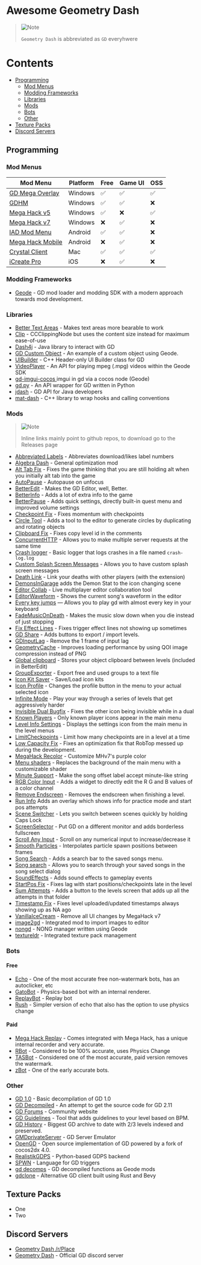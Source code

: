 # Awesome Geometry Dash

> <picture>
>   <source media="(prefers-color-scheme: light)" srcset="https://raw.githubusercontent.com/Mqxx/GitHub-Markdown/main/blockquotes/badge/light-theme/note.svg">
>   <img alt="Note" src="https://raw.githubusercontent.com/Mqxx/GitHub-Markdown/main/blockquotes/badge/dark-theme/note.svg">
> </picture><br>
>
> `Geometry Dash` is abbreviated as `GD` everyhwere

# Contents
  - [Programming](#programming)
    - [Mod Menus](#mod-menus)
    - [Modding Frameworks](#modding-frameworks)
    - [Libraries](#libraries)
    - [Mods](#mods)
    - [Bots](#bots)
    - [Other](#other)
  - [Texture Packs](#texture-packs)
  - [Discord Servers](#discord-servers)

## Programming

### Mod Menus

| Mod Menu         | Platform | Free | Game UI | OSS |
|------------------|----------|------|---------|-----|
| [GD Mega Overlay](https://github.com/maxnut/GDMegaOverlay)  | Windows  | ✅    | ✅       | ✅   |
| [GDHM](https://youtu.be/o1SfCT0Vrvg)             | Windows  | ✅    | ✅       | ❌   |
| [Mega Hack v5](https://youtu.be/zJ-s7lvD1j4)    | Windows  | ✅    | ❌       | ✅   |
| [Mega Hack v7](https://absolllute.com/store/view_mega_hack_pro)    | Windows  | ❌    | ✅       | ❌   |
| [IAD Mod Menu](https://youtu.be/YNF_wk7uMuA)    | Android  | ✅    | ✅       | ❌   |
| [Mega Hack Mobile](https://absolllute.com/store/view_mega_hack_mobile) | Android  | ❌    | ✅       | ❌   |
| [Crystal Client](https://github.com/ninXout/Crystal-Client)   | Mac      | ✅    | ✅       | ✅   |
| [iCreate Pro](https://icreate.pro/)  | iOS  | ❌    | ✅       | ❌   |

### Modding Frameworks

- [Geode](https://geode-sdk.org/) - GD mod loader and modding SDK with a modern approach towards mod development.

### Libraries

- [Better Text Areas](https://gist.github.com/SMJSGaming/4c640b97d359cbaaa6844f2942065811) - Makes text areas more bearable to work
- [Clip](https://gist.github.com/HJfod/ba8e6b637874eaee1305f5d079e61a3a) - CCClippingNode but uses the content size instead for maximum ease-of-use
- [Dash4j](https://github.com/Alphatism/Dash4j) - Java library to interact with GD
- [GD Custom Object](https://github.com/camila314/gd-custom-object) - An example of a custom object using Geode.
- [UIBuilder](https://github.com/camila314/uibuilder) - C++ Header-only UI Builder class for GD
- [VideoPlayer](https://github.com/FigmentBoy/VideoPlayer) - An API for playing mpeg (.mpg) videos within the Geode SDK
- [gd-imgui-cocos
](https://github.com/matcool/gd-imgui-cocos) imgui in gd via a cocos node (Geode)
- [gd.py](https://github.com/nekitdev/gd.py) - An API wrapper for GD written in Python
- [jdash](https://github.com/Alex1304/jdash) - GD API for Java developers
- [mat-dash](https://github.com/matcool/mat-dash) - C++ library to wrap hooks and calling conventions

### Mods

> <picture>
>   <source media="(prefers-color-scheme: light)" srcset="https://raw.githubusercontent.com/Mqxx/GitHub-Markdown/main/blockquotes/badge/light-theme/note.svg">
>   <img alt="Note" src="https://raw.githubusercontent.com/Mqxx/GitHub-Markdown/main/blockquotes/badge/dark-theme/note.svg">
> </picture><br>
>
> Inline links mainly point to github repos, to download go to the Releases page

- [Abbreviated Labels](https://github.com/iAndyHD3/gd-mods) - Abbreviates download/likes label numbers
- [Algebra Dash](https://github.com/cgytrus/AlgebraDash) - General optimization mod
- [Alt Tab Fix](https://cdn.discordapp.com/attachments/837026406282035300/883648104442769428/AltTabFix-v1.0.dll) - Fixes the game thinking that you are still holding alt when you initially alt tab into the game
- [AutoPause](https://github.com/Alphatism/AutoPause) - Autopause on unfocus
- [BetterEdit](https://github.com/HJfod/BetterEdit) - Makes the GD Editor, well, Better.
- [BetterInfo](https://github.com/Cvolton/best-epic-gd-mods) - Adds a lot of extra info to the game
- [BetterPause](https://github.com/TpdeaX/BetterPause) - Adds quick settings, directly built-in quest menu and improved volume settings
- [Checkpoint Fix](https://github.com/FigmentBoy/Checkpoint-Fix) - Fixes momentum with checkpoints
- [Circle Tool](https://github.com/matcool/small-gd-mods/) - Adds a tool to the editor to generate circles by duplicating and rotating objects
- [Clipboard Fix](https://github.com/adafcaefc/GDClipboardFix) - Fixes copy level id in the comments
- [ConcurrentHTTP](https://github.com/Alphatism/ConcurrentHTTP) - Allows you to make multiple server requests at the same time
- [Crash logger](https://github.com/matcool/small-gd-mods/) - Basic logger that logs crashes in a file named `crash-log.log`
- [Custom Splash Screen Messages](https://cdn.discordapp.com/attachments/837026406282035300/874668273956974682/CustomSplash.dll) - Allows you to have custom splash screen messages
- [Death Link](https://github.com/Alphatism/DeathLink) - Link your deaths with other players (with the extension)
- [DemonsInGarage](https://github.com/Alphatism/DemonsInGarage) adds the Demon Stat to the icon changing scene
- [Editor Collab](https://github.com/altalk23/EditorCollab) - Live multiplayer editor collaboration tool
- [EditorWaveform](https://github.com/cgytrus/EditorWaveform) - Shows the current song's waveform in the editor
- [Every key jumps](https://github.com/matcool/small-gd-mods/) — Allows you to play gd with almost every key in your keyboard
- [FadeMusicOnDeath](https://github.com/cgytrus/FadeMusicOnDeath) - Makes the music slow down when you die instead of just stopping
- [Fix Effect Lines](https://github.com/matcool/small-gd-mods/) - Fixes trigger effect lines not showing up sometimes
- [GD Share](https://github.com/HJfod/GDShare-mod) - Adds buttons to export / import levels.
- [GDInputLag](https://github.com/theyareonit/GDInputLag) - Remove the 1 frame of input lag
- [GeometryCache](https://github.com/cgytrus/GeometryCache) - Improves loading performance by using QOI image compression instead of PNG
- [Global clipboard](https://github.com/matcool/small-gd-mods/) - Stores your object clipboard between levels (included in BetterEdit)
- [GroupExporter](https://github.com/iAndyHD3/GroupExporter) - Export free and used groups to a text file
- [Icon Kit Saver](https://cdn.discordapp.com/attachments/837026406282035300/846805633390346240/IconSave-v0.42.zip) - Save/Load icon kits
- [Icon Profile](https://github.com/iAndyHD3/small-gd-mods) - Changes the profile button in the menu to your actual selected icon
- [Infinite Mode](https://github.com/decoder0007/Infinite-Mode/releases) - Play your way through a series of levels that get aggressively harder
- [Invisible Dual Bugfix](https://cdn.discordapp.com/attachments/832728278539829248/888963223435485215/invisible-dual-bugfix.dll) - Fixes the other icon being invisible while in a dual
- [Known Players](https://github.com/iAndyHD3/small-gd-mods) - Only known player icons appear in the main menu
- [Level Info Settings](https://github.com/FigmentBoy/LevelInfoSettings) - Displays the settings icon from the main menu in the level menus
- [LimitCheckpoints](https://github.com/Alphatism/LimitCheckpoints) - Limit how many checkpoints are in a level at a time
- [Low Capacity Fix](https://github.com/Cvolton/best-epic-gd-mods/releases/download/more-button-v1.0.2/capacity-fix.dll) - Fixes an optimization fix that RobTop messed up during the development.
- [MegaHack Recolor](https://github.com/Ikszyon/MegaHack-Recolor) - Customize MHv7's purple color
- [Menu shaders](https://github.com/matcool/small-gd-mods/) - Replaces the background of the main menu with a customizable shader
- [Minute Support](https://github.com/iAndyHD3/gd-mods) - Make the song offset label accept minute-like string
- [RGB Color Input](https://github.com/matcool/small-gd-mods/) - Adds a widget to directly edit the R G and B values of a color channel
- [Remove Endscreen](https://github.com/iAndyHD3/gd-mods) - Removes the endscreen when finishing a level.
- [Run Info](https://github.com/matcool/small-gd-mods/) Adds an overlay which shows info for practice mode and start pos attempts
- [Scene Switcher](https://cdn.discordapp.com/attachments/837026406282035300/898684171503939584/SceneSwitcher-v1.1.dll) - Lets you switch between scenes quickly by holding Caps Lock
- [ScreenSelector](https://github.com/cgytrus/ScreenSelector) - Put GD on a different monitor and adds borderless fullscreen
- [Scroll Any Input](https://cdn.discordapp.com/attachments/879435504653840424/879435852630085651/ScrollAnyInput-v1.1.dll) - Scroll on any numerical input to increase/decrease it
- [Smooth Particles](https://github.com/cgytrus/SmoothParticles) - Interpolates particle spawn positions between frames
- [Song Search](https://github.com/matcool/small-gd-mods) - Adds a search bar to the saved songs menu.
- [Song search](https://github.com/matcool/small-gd-mods/) - Allows you to search through your saved songs in the song select dialog
- [SoundEffects](SoundEffects) - Adds sound effects to gameplay events
- [StartPos Fix](https://github.com/FigmentBoy/StartPos-Fix) - Fixes lag with start positions/checkpoints late in the level
- [Sum Attempts](https://github.com/matcool/small-gd-mods/) - Adds a button to the levels screen that adds up all the attempts in that folder
- [Timestamp Fix](https://github.com/matcool/small-gd-mods/) - Fixes level uploaded/updated timestamps always showing up as NA ago
- [VanillaIceCream](https://github.com/Alphatism/VanillaIceCream) - Remove all UI changes by MegaHack v7
- [image2gd](https://github.com/iAndyHD3/image2gd) - Integrated mod to import images to editor
- [nongd](https://github.com/Fleeym/nongd) - NONG manager written using Geode
- [textureldr](https://github.com/poweredbypie/textureldr) - Integrated texture pack management


### Bots

#### Free

- [Echo](https://discord.com/invite/Ye3wSQBrxZ) - One of the most accurate free non-watermark bots, has an autoclicker, etc
- [GatoBot](https://github.com/CattoDev/GatoBot) - Physics-based bot with an internal renderer.
- [ReplayBot](https://github.com/matcool/ReplayBot) - Replay bot
- [Rush](https://discord.gg/wtgHDpTnMS) - Simpler version of echo that also has the option to use physics change

#### Paid

- [Mega Hack Replay](https://absolllute.com/) - Comes integrated with Mega Hack, has a unique internal recorder and very accurate.
- [RBot](https://discord.gg/zgAXykk3Uq) - Considered to be 100% accurate, uses Physics Change 
- [TASBot](https://discord.com/invite/HMavzxs9je) - Considered one of the most accurate, paid version removes the watermark.
- [zBot](https://zbot.figmentcoding.me/) - One of the early accurate bots.

### Other

- [GD 1.0](https://github.com/Wyliemaster/Geometry-Dash-1.0) - Basic decompilation of GD 1.0
- [GD Decompiled](https://github.com/Wyliemaster/GD-Decompiled) - An attempt to get the source code for GD 2.11
- [GD Forums](https://www.gdforums.com/) - Community website
- [GD Guidelines](https://github.com/LoL123413/GD-Guidelines) - Tool that adds guidelines to your level based on BPM.
- [GD History](https://history.geometrydash.eu/) - Biggest GD archive to date with 2/3 levels indexed and preserved. 
- [GMDprivateServer](https://github.com/Cvolton/GMDprivateServer) - GD Server Emulator
- [OpenGD](https://github.com/Open-GD/OpenGD) - Open source implementation of GD powered by a fork of cocos2dx 4.0.
- [RealistikGDPS](https://github.com/RealistikDash/RealistikGDPS) - Python-based GDPS backend
- [SPWN](https://github.com/Spu7Nix/SPWN-language) - Language for GD triggers
- [gd decomps](https://github.com/matcool/gd-decomps) - GD decompiled functions as Geode mods
- [gdclone](https://github.com/opstic/gdclone) - Alternative GD client built using Rust and Bevy



## Texture Packs

- One
- Two

## Discord Servers

- [Geometry Dash /r/Place](https://discord.gg/hZj5evMRZr)
- [Geometry Dash](https://discord.gg/geometrydash) - Official GD discord server

